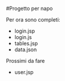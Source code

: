 #Progetto per napo  

Per ora sono completi:
 * login.jsp
  * login.js
 * tables.jsp
  * data.json

Prossimi da fare
 * user.jsp
